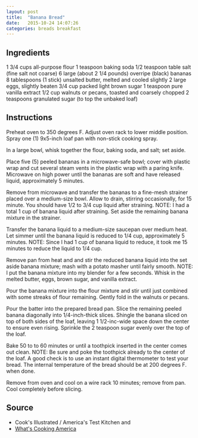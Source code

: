 ```yaml
---
layout: post
title:  "Banana Bread"
date:   2015-10-24 14:07:26
categories: breads breakfast
---
```


Ingredients
-----------
1 3/4 cups all-purpose flour
1 teaspoon baking soda
1/2 teaspoon table salt (fine salt not coarse)
6 large (about 2 1/4 pounds) overripe (black) bananas
8 tablespoons (1 stick) unsalted butter, melted and cooled slightly
2 large eggs, slightly beaten
3/4 cup packed light brown sugar
1 teaspoon pure vanilla extract
1/2 cup walnuts or pecans, toasted and coarsely chopped
2 teaspoons granulated sugar (to top the unbaked loaf)

Instructions
------------
Preheat oven to 350 degrees F. Adjust oven rack to lower middle position. Spray
one (1) 9x5-inch loaf pan with non-stick cooking spray.

In a large bowl, whisk together the flour, baking soda, and salt; set aside.

Place five (5) peeled bananas in a microwave-safe bowl; cover with plastic wrap
and cut several steam vents in the plastic wrap with a paring knife. Microwave
on high power until the bananas are soft and have released liquid,
approximately 5 minutes.

Remove from microwave and transfer the bananas to a fine-mesh strainer placed
over a medium-size bowl. Allow to drain, stirring occasionally, for 15 minute.
You should have 1/2 to 3/4 cup liquid after straining. NOTE: I had a total 1
cup of banana liquid after straining. Set aside the remaining banana mixture in
the strainer.

Transfer the banana liquid to a medium-size saucepan over medium heat. Let
simmer until the banana liquid is reduced to 1/4 cup, approximately 5 minutes.
NOTE: Since I had 1 cup of banana liquid to reduce, it took me 15 minutes to
reduce the liquid to 1/4 cup.

Remove pan from heat and and stir the reduced banana liquid into the set aside
banana mixture; mash with a potato masher until fairly smooth. NOTE: I put the
banana mixture into my blender for a few seconds. Whisk in the melted butter,
eggs, brown sugar, and vanilla extract.

Pour the banana mixture into the flour mixture and stir until just combined
with some streaks of flour remaining. Gently fold in the walnuts or pecans.

Pour the batter into the prepared bread pan. Slice the remaining peeled banana
diagonally into 1/4-inch-thick slices. Shingle the banana sliced on top of both
sides of the loaf, leaving 1 1/2-inc-wide space down the center to ensure even
rising. Sprinkle the 2 teaspoon sugar evenly over the top of the loaf.

Bake 50 to to 60 minutes or until a toothpick inserted in the center comes out
clean. NOTE: Be sure and poke the toothpick already to the center of the loaf.
A good check is to use an instant digital thermometer to test your bread. The
internal temperature of the bread should be at 200 degrees F. when done.

Remove from oven and cool on a wire rack 10 minutes; remove from pan. Cool
completely before slicing.

Source
------
- Cook's Illustrated / America's Test Kitchen and
- [What's Cooking America](http://whatscookingamerica.net/Bread/UltimateBananaBread.htm)

